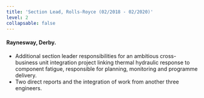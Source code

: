 ```yaml
---
title: 'Section Lead, Rolls-Royce (02/2018 - 02/2020)'
level: 2
collapsable: false
---
```


#### Raynesway, Derby.

- Additional section leader responsibilities for an ambitious cross-business unit integration project linking thermal hydraulic response to component fatigue, responsible for planning, monitoring and programme delivery.
- Two direct reports and the integration of work from another three engineers.